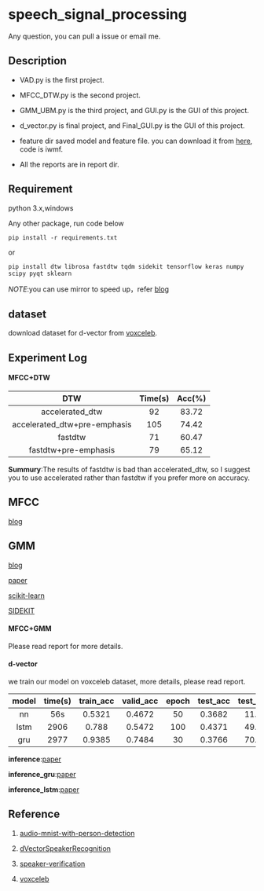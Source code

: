 # speech_signal_processing

Any question, you can pull a issue or email me.

## Description

* VAD.py is the first project.

* MFCC_DTW.py is the second project.

* GMM_UBM.py is the third project, and GUI.py is the GUI of this project.

* d_vector.py is final project, and Final_GUI.py is the GUI of this project.

* feature dir saved model and feature file. you can download it from 
[here](https://pan.baidu.com/s/1P65s2OAqqsnnfFOn6XCbSA), code is iwmf.

* All the reports are in report dir.

## Requirement

python 3.x,windows

Any other package, run code below
```
pip install -r requirements.txt
```
or
```
pip install dtw librosa fastdtw tqdm sidekit tensorflow keras numpy scipy pyqt sklearn
```

*NOTE*:you can use mirror to speed up，refer [blog](https://www.cnblogs.com/microman/p/6107879.html)

## dataset
download dataset for d-vector from [voxceleb](http://www.robots.ox.ac.uk/~vgg/data/voxceleb/).

## Experiment Log

#### MFCC+DTW
| DTW |Time(s)| Acc(%) |
|:---:|:---:|:---:|
|accelerated_dtw|92|83.72|
|accelerated_dtw+pre-emphasis|105|74.42|
|fastdtw|71|60.47|
|fastdtw+pre-emphasis|79|65.12|

**Summury**:The results of fastdtw is bad than accelerated_dtw, so I suggest you to use accelerated
rather than fastdtw if you prefer more on accuracy.

## MFCC

[blog](https://kleinzcy.github.io/blog/speech%20signal%20processing/%E6%A2%85%E5%B0%94%E5%80%92%E8%B0%B1%E7%B3%BB%E6%95%B0)

## GMM

[blog](https://appliedmachinelearning.blog/2017/11/14/spoken-speaker-identification-based-on-gaussian-mixture-models-python-implementation/)

[paper](http://citeseerx.ist.psu.edu/viewdoc/download?doi=10.1.1.117.338&rep=rep1&type=pdf)

[scikit-learn](https://scikit-learn.org/stable/modules/mixture.html#gmm)

[SIDEKIT](https://pypi.org/project/SIDEKIT/)

#### MFCC+GMM

Please read report for more details.

#### d-vector

we train our model on voxceleb dataset, more details, please read report.

|model|time(s)|train_acc|valid_acc|epoch|test_acc|test_time|
|:---:|:---:|:---:|:----:|:---:|:---:|:---:|
|nn|56s|0.5321|0.4672|50|0.3682|11.92|
|lstm|2906|0.788|0.5472|100|0.4371|49.53|
|gru|2977|0.9385|0.7484|30|0.3766|70.05|

**inference**:[paper](https://ieeexplore.ieee.org/document/6854363)

**inference_gru**:[paper](https://arxiv.org/pdf/1705.02304.pdf)

**inference_lstm**:[paper](https://arxiv.org/abs/1509.08062)

## Reference
       
1. [audio-mnist-with-person-detection](https://github.com/yogeshjadhav7/audio-mnist-with-person-detection)

2. [dVectorSpeakerRecognition](https://github.com/wangleiai/dVectorSpeakerRecognition)

3. [speaker-verification](https://github.com/rajathkmp/speaker-verification)

4. [voxceleb](http://www.robots.ox.ac.uk/~vgg/data/voxceleb/)
   
  

